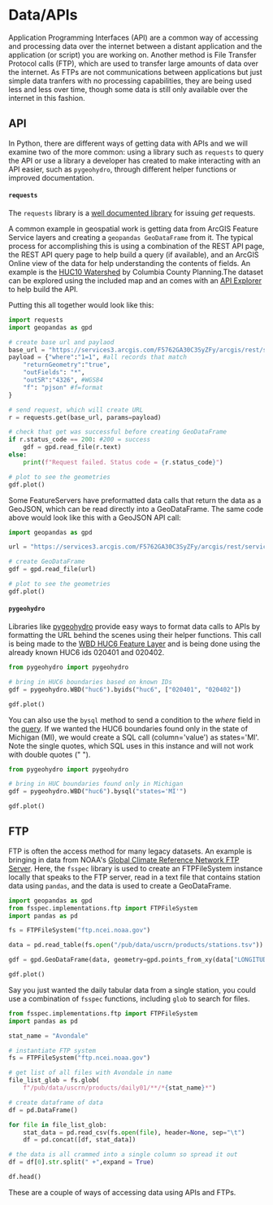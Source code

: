 # Data/APIs

Application Programming Interfaces (API) are a common way of accessing and processing data over the internet between a distant application and the application (or script) you are working on. Another method is File Transfer Protocol calls (FTP), which are used to transfer large amounts of data over the internet. As FTPs are not communications between applications but just simple data tranfers with no processing capabilities, they are being used less and less over time, though some data is still only available over the internet in this fashion. 

## **API**

In Python, there are different ways of getting data with APIs and we will examine two of the more common: using a library such as `requests` to query the API or use a library a developer has created to make interacting with an API easier, such as `pygeohydro`, through different helper functions or improved documentation.

#### `requests` 
The `requests` library is a [well documented library](https://requests.readthedocs.io/en/latest/) for issuing *get* requests. 

A common example in geospatial work is getting data from ArcGIS Feature Service layers and creating a `geopandas GeoDataFrame` from it. The typical process for accomplishing this is using a combination of the REST API page, the REST API query page to help build a query (if available), and an ArcGIS Online view of the data for help understanding the contents of fields. An example is the [HUC10 Watershed](https://hub.arcgis.com/datasets/CC-NY::wbdhu10-watershed/explore?location=42.219929%2C-73.252807%2C9.00) by Columbia County Planning.The dataset can be explored using the included map and an comes with an [API Explorer](https://hub.arcgis.com/datasets/CC-NY::wbdhu10-watershed/api) to help build the API. 

Putting this all together would look like this:
<br>

```python
import requests
import geopandas as gpd

# create base url and paylaod
base_url = "https://services3.arcgis.com/F5762GA30C3SyZFy/arcgis/rest/services/Watershed_Boundary_Dataset/FeatureServer/4/query?"
payload = {"where":"1=1", #all records that match
    "returnGeometry":"true",
    "outFields": "*",
    "outSR":"4326", #WGS84
    "f": "pjson" #f=format
}

# send request, which will create URL
r = requests.get(base_url, params=payload)

# check that get was successful before creating GeoDataFrame
if r.status_code == 200: #200 = success
    gdf = gpd.read_file(r.text)
else:
    print(f"Request failed. Status code = {r.status_code}")

# plot to see the geometries
gdf.plot()
```

Some FeatureServers have preformatted data calls that return the data as a GeoJSON, which can be read directly into a GeoDataFrame. The same code above would look like this with a GeoJSON API call:

```python
import geopandas as gpd

url = "https://services3.arcgis.com/F5762GA30C3SyZFy/arcgis/rest/services/Watershed_Boundary_Dataset/FeatureServer/4/query?outFields=*&where=1%3D1&f=geojson"

# create GeoDataFrame
gdf = gpd.read_file(url)

# plot to see the geometries
gdf.plot()
```

#### `pygeohydro`

Libraries like [pygeohydro](https://docs.hyriver.io/autoapi/pygeohydro/index.html) provide easy ways to format data calls to APIs by formatting the URL behind the scenes using their helper functions. This call is being made to the [WBD HUC6 Feature Layer](https://hydro.nationalmap.gov/arcgis/rest/services/wbd/MapServer/3) and is being done using the already known HUC6 ids 020401 and 020402. 

```python
from pygeohydro import pygeohydro

# bring in HUC6 boundaries based on known IDs
gdf = pygeohydro.WBD("huc6").byids("huc6", ["020401", "020402"])

gdf.plot()
```

You can also use the `bysql` method to send a condition to the *where* field in the [query](https://hydro.nationalmap.gov/arcgis/rest/services/wbd/MapServer/3/query). If we wanted the HUC6 boundaries found only in the state of Michigan (MI), we would create a SQL call (column='value') as states='MI'. Note the single quotes, which SQL uses in this instance and will not work with double quotes (" ").

```python
from pygeohydro import pygeohydro

# bring in HUC boundaries found only in Michigan
gdf = pygeohydro.WBD("huc6").bysql("states='MI'")

gdf.plot()
```

## **FTP**

FTP is often the access method for many legacy datasets. An example is bringing in data from NOAA's [Global Climate Reference Network FTP Server](https://www.ncei.noaa.gov/access/crn/qcdatasets.html). Here, the `fsspec` library is used to create an FTPFileSystem instance locally that speaks to the FTP server, read in a text file that contains station data using `pandas`, and the data is used to create a GeoDataFrame.

```python
import geopandas as gpd
from fsspec.implementations.ftp import FTPFileSystem
import pandas as pd

fs = FTPFileSystem("ftp.ncei.noaa.gov")

data = pd.read_table(fs.open("/pub/data/uscrn/products/stations.tsv")) 

gdf = gpd.GeoDataFrame(data, geometry=gpd.points_from_xy(data["LONGITUDE"], data["LATITUDE"]), crs="EPSG:4326")

gdf.plot()
```

Say you just wanted the daily tabular data from a single station, you could use a combination of `fsspec` functions, including `glob` to search for files.

```python
from fsspec.implementations.ftp import FTPFileSystem
import pandas as pd

stat_name = "Avondale"

# instantiate FTP system
fs = FTPFileSystem("ftp.ncei.noaa.gov")

# get list of all files with Avondale in name
file_list_glob = fs.glob(
    f"/pub/data/uscrn/products/daily01/**/*{stat_name}*")

# create dataframe of data
df = pd.DataFrame()

for file in file_list_glob:
    stat_data = pd.read_csv(fs.open(file), header=None, sep="\t")
    df = pd.concat([df, stat_data])

# the data is all crammed into a single column so spread it out
df = df[0].str.split(" +",expand = True)

df.head()
```

These are a couple of ways of accessing data using APIs and FTPs.